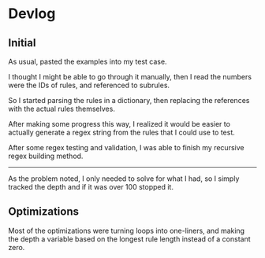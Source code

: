 # Devlog

## Initial

As usual, pasted the examples into my test case.

I thought I might be able to go through it manually, then I read the numbers were the IDs of rules, and referenced to subrules.

So I started parsing the rules in a dictionary, then replacing the references with the actual rules themselves.

After making some progress this way, I realized it would be easier to actually generate a regex string from the rules that I could use to test.

After some regex testing and validation, I was able to finish my recursive regex building method.

***

As the problem noted, I only needed to solve for what I had, so I simply tracked the depth and if it was over 100 stopped it.

## Optimizations

Most of the optimizations were turning loops into one-liners, and making the depth a variable based on the longest rule length instead of a constant zero.
